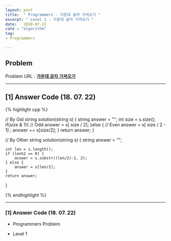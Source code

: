 ```yaml
---
layout: post
title:  " Programmers - 가운데 글자 가져오기 "
excerpt: " Level 1 : 가운데 글자 가져오기 "
date:   2018-07-22
cate : "algorithm"
tag:
- Programmers

---
```


## Problem 
Problem URL : **[가운데 글자 가져오기](https://programmers.co.kr/learn/courses/30/lessons/12903)**

---

## [1] Answer Code (18. 07. 22)

{% highlight cpp %}

// By Gid
string solution(string s) {
    string answer = "";
    int size = s.size();
    if(size & 1){ // Odd
        answer = s[ size / 2];
    }else { // Even
        answer = s[ size / 2 - 1] ;
        answer += s[size/2];
    }
    return answer;
}


// By Other
string solution(string s) {
    string answer = "";

    int len = s.length();
    if (len%2 == 0) {
        answer = s.substr((len/2)-1, 2);
    } else {
        answer = s[len/2];
    }
    return answer;
}


{% endhighlight %}

---


### [1] Answer Code (18. 07. 22)

* Programmers Problem

* Level 1